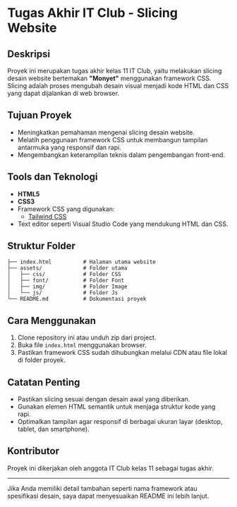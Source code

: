 # Tugas Akhir IT Club - Slicing Website  

## Deskripsi  
Proyek ini merupakan tugas akhir kelas 11 IT Club, yaitu melakukan slicing desain website bertemakan **"Monyet"** menggunakan framework CSS. Slicing adalah proses mengubah desain visual menjadi kode HTML dan CSS yang dapat dijalankan di web browser.  

## Tujuan Proyek  
- Meningkatkan pemahaman mengenai slicing desain website.  
- Melatih penggunaan framework CSS untuk membangun tampilan antarmuka yang responsif dan rapi.  
- Mengembangkan keterampilan teknis dalam pengembangan front-end.  

## Tools dan Teknologi  
- **HTML5**  
- **CSS3**  
- Framework CSS yang digunakan:  
  - [Tailwind CSS](https://tailwindcss.com/) 
- Text editor seperti Visual Studio Code yang mendukung HTML dan CSS.  

## Struktur Folder  
```
├── index.html          # Halaman utama website  
├── assets/             # Folder utama
│   ├── css/            # Folder CSS
│   ├── font/           # Folder Font
│   ├── img/            # Folder Image
│   └── js/             # Folder Js
└── README.md           # Dokumentasi proyek  
```  

## Cara Menggunakan  
1. Clone repository ini atau unduh zip dari project.  
2. Buka file `index.html` menggunakan browser.  
3. Pastikan framework CSS sudah dihubungkan melalui CDN atau file lokal di folder proyek.  

## Catatan Penting  
- Pastikan slicing sesuai dengan desain awal yang diberikan.  
- Gunakan elemen HTML semantik untuk menjaga struktur kode yang rapi.  
- Optimalkan tampilan agar responsif di berbagai ukuran layar (desktop, tablet, dan smartphone).  

## Kontributor  
Proyek ini dikerjakan oleh anggota IT Club kelas 11 sebagai tugas akhir.  

--- 

Jika Anda memiliki detail tambahan seperti nama framework atau spesifikasi desain, saya dapat menyesuaikan README ini lebih lanjut.
